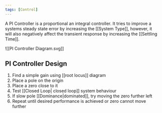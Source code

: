 ```yaml
---
tags: [Control]
---
```

A PI Controller is a proportional an integral controller. It tries to improve a systems steady state error by increasing the [[System Type]], however, it will also negatively affect the transient response by increasing the [[Settling Time]].

![[PI Controller Diagram.svg]]

## PI Controller Design
1) Find a simple gain using [[root locus]] diagram
2) Place a pole on the origin
3) Place a zero close to it
4) Test [[Closed Loop| closed loop]] system behaviour
5) If slow pole [[Dominance|dominated]], try moving the zero further left
6) Repeat until desired performance is achieved or zero cannot move further